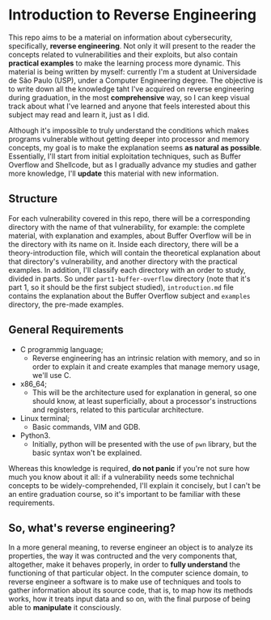 # Introduction to Reverse Engineering
This repo aims to be a material on information about cybersecurity, specifically, **reverse engineering**. Not only it will present to the reader the concepts related to vulnerabilities and their exploits, but also contain **practical examples** to make the learning process more dynamic. This material is being written by myself: currently I'm a  student at Universidade de São Paulo (USP), under a Computer Engineering degree. The objective is to write down all the knowledge taht I've acquired on reverse engineering during graduation, in the most **comprehensive** way, so I can keep visual track about what I've learned and anyone that feels interested about this subject may read and learn it, just as I did. 

Although it's impossible to truly understand the conditions which makes programs vulnerable without getting deeper into processor and memory concepts, my goal is to make the explanation seems **as natural as possible**. Essentially, I'll start from initial exploitation techniques, such as Buffer Overflow and Shellcode, but as I gradually advance my studies and gather more knowledge, I'll **update** this material with new information.

## Structure
For each vulnerability covered in this repo, there will be a corresponding directory with the name of that vulnerability, for example: the complete material, with explanation and examples, about Buffer Overflow will be in the directory with its name on it. Inside each directory, there will be a theory-introduction file, which will contain the theoretical explanation about that directory's vulnerability, and another directory with the practical examples. In addition, I'll classify each directory with an order to study, divided in parts. So under `part1-buffer-overflow` directory (note that it's part 1, so it should be the first subject studied), `introduction.md` file contains the explanation about the Buffer Overflow subject and `examples` directory, the pre-made examples.

## General Requirements
* C programmig language;
  * Reverse engineering has an intrinsic relation with memory, and so in order to explain it and create examples that manage memory usage, we'll use C.
* x86_64;
  * This will be the architecture used for explanation in general, so one should know, at least superficially, about a processor's instructions and registers, related to this particular architecture.
* Linux terminal;
  * Basic commands, VIM and GDB.
* Python3.
  * Initially, python will be presented with the use of `pwn` library, but the basic syntax won't be explained.

Whereas this knowledge is required, **do not panic** if you're not sure how much you know about it all: if a vulnerability needs some technichal concepts to be widely-comprehended, I'll explain it concisely, but I can't be an entire graduation course, so it's important to be familiar with these requirements.

## So, what's reverse engineering?
In a more general meaning, to reverse engineer an object is to analyze its properties, the way it was contructed and the very components that, altogether, make it behaves properly, in order to **fully understand** the functioning of that particular object. In the computer science domain, to reverse engineer a software is to make use of techniques and tools to gather information about its source code, that is, to map how its methods works, how it treats input data and so on, with the final purpose of  being able to **manipulate** it consciously.
